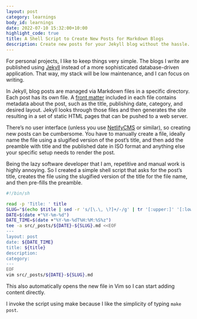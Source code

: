 ```yaml
---
layout: post
category: learnings
body_id: learnings
date: 2022-07-10 15:32:00+10:00
highlight_code: true
title: A Shell Script to Create New Posts for Markdown Blogs
description: Create new posts for your Jekyll blog without the hassle.
---
```


For personal projects, I like to keep things very simple. The blogs I write are published using [Jekyll](https://jekyllrb.com/) instead of a more sophisticated database-driven application. That way, my stack will be low maintenance, and I can focus on writing.

In Jekyll, blog posts are managed via Markdown files in a specific directory. Each post has its own file. A [front matter](https://jekyllrb.com/docs/front-matter/) included in each file contains metadata about the post, such as the title, publishing date, category, and desired layout. Jekyll looks through those files and then generates the site resulting in a set of static HTML pages that can be pushed to a web server.

There’s no user interface (unless you use [NetlifyCMS](https://www.netlifycms.org/) or similar), so creating new posts can be cumbersome. You have to manually create a file, ideally name the file using a slugified version of the post’s title, and then add the preamble with title and the published date in ISO format and anything else your specific setup needs to render the post.

Being the lazy software developer that I am, repetitive and manual work is highly annoying. So I created a simple shell script that asks for the post’s title, creates the file using the slugified version of the title for the file name, and then pre-fills the preamble.

```sh
#!/bin/sh

read -p 'Title: ' title
SLUG="$(echo $title | sed -r 's/[\.\, \?]+/-/g' | tr '[:upper:]' '[:lower:]')"
DATE=$(date +"%Y-%m-%d")
DATE_TIME=$(date +"%Y-%m-%dT%H:%M:%S%z")
tee -a src/_posts/${DATE}-${SLUG}.md <<EOF
---
layout: post
date: ${DATE_TIME}
title: ${title}
description:
category:
---
EOF
vim src/_posts/${DATE}-${SLUG}.md
```

This also automatically opens the new file in Vim so I can start adding content directly.

I invoke the script using make because I like the simplicity of typing `make post`.
